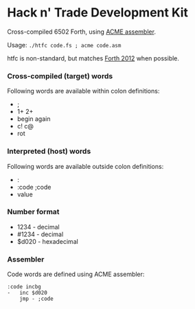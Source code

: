 # Hack n' Trade Development Kit

Cross-compiled 6502 Forth, using [ACME assembler](https://sourceforge.net/projects/acme-crossass/).

Usage: `./htfc code.fs ; acme code.asm`

htfc is non-standard, but matches [Forth 2012](http://forth-standard.org/standard/words) when possible.

### Cross-compiled (target) words

Following words are available within colon definitions:

 * ;
 * 1+ 2+
 * begin again
 * c! c@
 * rot

### Interpreted (host) words

Following words are available outside colon definitions:

 * :
 * :code ;code
 * value

### Number format

 * 1234 - decimal
 * #1234 - decimal
 * $d020 - hexadecimal

### Assembler

Code words are defined using ACME assembler:

    :code incbg
    -   inc $d020
        jmp - ;code

